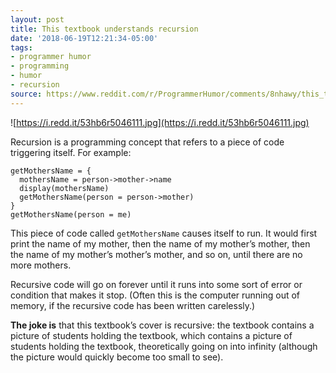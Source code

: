 ```yaml
---
layout: post
title: This textbook understands recursion
date: '2018-06-19T12:21:34-05:00'
tags:
- programmer humor
- programming
- humor
- recursion
source: https://www.reddit.com/r/ProgrammerHumor/comments/8nhawy/this_textbook_understands_recursion/
---
```

![https://i.redd.it/53hb6r5046111.jpg](https://i.redd.it/53hb6r5046111.jpg)

Recursion is a programming concept that refers to a piece of code triggering itself. For example:

    getMothersName = {
      mothersName = person->mother->name
      display(mothersName)
      getMothersName(person = person->mother)
    }
    getMothersName(person = me)

This piece of code called `getMothersName` causes itself to run. It would first print the name of my mother, then the name of my mother’s mother, then the name of my mother’s mother’s mother, and so on, until there are no more mothers.

Recursive code will go on forever until it runs into some sort of error or condition that makes it stop. (Often this is the computer running out of memory, if the recursive code has been written carelessly.)

**The joke is** that this textbook’s cover is recursive: the textbook contains a picture of students holding the textbook, which contains a picture of students holding the textbook, theoretically going on into infinity (although the picture would quickly become too small to see).